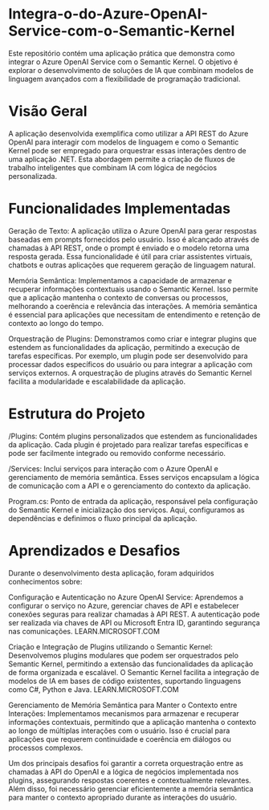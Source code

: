 # Integra-o-do-Azure-OpenAI-Service-com-o-Semantic-Kernel
Este repositório contém uma aplicação prática que demonstra como integrar o Azure OpenAI Service com o Semantic Kernel. O objetivo é explorar o desenvolvimento de soluções de IA que combinam modelos de linguagem avançados com a flexibilidade de programação tradicional.

# Visão Geral
A aplicação desenvolvida exemplifica como utilizar a API REST do Azure OpenAI para interagir com modelos de linguagem e como o Semantic Kernel pode ser empregado para orquestrar essas interações dentro de uma aplicação .NET. Esta abordagem permite a criação de fluxos de trabalho inteligentes que combinam IA com lógica de negócios personalizada.

# Funcionalidades Implementadas
Geração de Texto: A aplicação utiliza o Azure OpenAI para gerar respostas baseadas em prompts fornecidos pelo usuário. Isso é alcançado através de chamadas à API REST, onde o prompt é enviado e o modelo retorna uma resposta gerada. Essa funcionalidade é útil para criar assistentes virtuais, chatbots e outras aplicações que requerem geração de linguagem natural.

Memória Semântica: Implementamos a capacidade de armazenar e recuperar informações contextuais usando o Semantic Kernel. Isso permite que a aplicação mantenha o contexto de conversas ou processos, melhorando a coerência e relevância das interações. A memória semântica é essencial para aplicações que necessitam de entendimento e retenção de contexto ao longo do tempo.

Orquestração de Plugins: Demonstramos como criar e integrar plugins que estendem as funcionalidades da aplicação, permitindo a execução de tarefas específicas. Por exemplo, um plugin pode ser desenvolvido para processar dados específicos do usuário ou para integrar a aplicação com serviços externos. A orquestração de plugins através do Semantic Kernel facilita a modularidade e escalabilidade da aplicação.

# Estrutura do Projeto
/Plugins: Contém plugins personalizados que estendem as funcionalidades da aplicação. Cada plugin é projetado para realizar tarefas específicas e pode ser facilmente integrado ou removido conforme necessário.

/Services: Inclui serviços para interação com o Azure OpenAI e gerenciamento de memória semântica. Esses serviços encapsulam a lógica de comunicação com a API e o gerenciamento do contexto da aplicação.

Program.cs: Ponto de entrada da aplicação, responsável pela configuração do Semantic Kernel e inicialização dos serviços. Aqui, configuramos as dependências e definimos o fluxo principal da aplicação.

# Aprendizados e Desafios
Durante o desenvolvimento desta aplicação, foram adquiridos conhecimentos sobre:

Configuração e Autenticação no Azure OpenAI Service: Aprendemos a configurar o serviço no Azure, gerenciar chaves de API e estabelecer conexões seguras para realizar chamadas à API REST. A autenticação pode ser realizada via chaves de API ou Microsoft Entra ID, garantindo segurança nas comunicações. 
LEARN.MICROSOFT.COM

Criação e Integração de Plugins utilizando o Semantic Kernel: Desenvolvemos plugins modulares que podem ser orquestrados pelo Semantic Kernel, permitindo a extensão das funcionalidades da aplicação de forma organizada e escalável. O Semantic Kernel facilita a integração de modelos de IA em bases de código existentes, suportando linguagens como C#, Python e Java. 
LEARN.MICROSOFT.COM

Gerenciamento de Memória Semântica para Manter o Contexto entre Interações: Implementamos mecanismos para armazenar e recuperar informações contextuais, permitindo que a aplicação mantenha o contexto ao longo de múltiplas interações com o usuário. Isso é crucial para aplicações que requerem continuidade e coerência em diálogos ou processos complexos.

Um dos principais desafios foi garantir a correta orquestração entre as chamadas à API do OpenAI e a lógica de negócios implementada nos plugins, assegurando respostas coerentes e contextualmente relevantes. Além disso, foi necessário gerenciar eficientemente a memória semântica para manter o contexto apropriado durante as interações do usuário.
